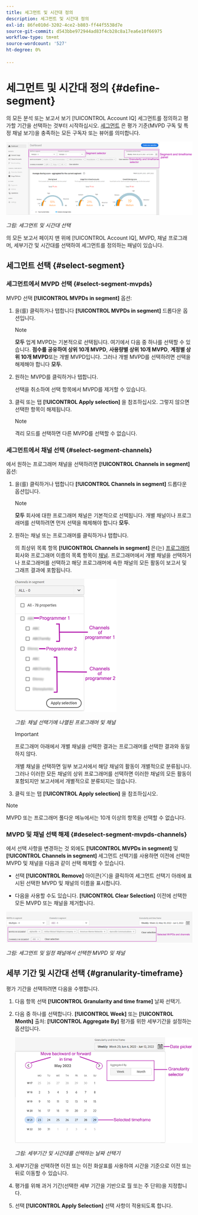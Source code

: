 ```yaml
---
title: 세그먼트 및 시간대 정의
description: 세그먼트 및 시간대 정의
exl-id: 86fe010d-3202-4ce2-b803-ff44f5538d7e
source-git-commit: d543bbe972944ad83f4cb28c8a17ea6e10f66975
workflow-type: tm+mt
source-wordcount: '527'
ht-degree: 0%

---
```


# 세그먼트 및 시간대 정의 {#define-segment}

의 모든 분석 또는 보고서 보기 [!UICONTROL Account IQ] 세그먼트를 정의하고 평가할 기간을 선택하는 것부터 시작하십시오. [세그먼트](/help/accountiq/product-concepts.md#segmet-def) 은 평가 기준(MVPD 구독 및 특정 채널 보기)을 충족하는 모든 구독자 또는 뷰어를 의미합니다.

![](assets/segment-panel.png)

*그림: 세그먼트 및 시간대 선택*

의 모든 보고서 페이지 맨 위에 [!UICONTROL Account IQ], MVPD, 채널 프로그래머, 세부기간 및 시간대를 선택하여 세그먼트를 정의하는 패널이 있습니다.

## 세그먼트 선택 {#select-segment}

### 세그먼트에서 MVPD 선택 {#select-segment-mvpds}

MVPD 선택 **[!UICONTROL MVPDs in segment]** 옵션:

1. 을(를) 클릭하거나 탭합니다 **[!UICONTROL MVPDs in segment]** 드롭다운 옵션입니다.

   >[!NOTE]
   >
   >**모두** 업계 MVPD는 기본적으로 선택됩니다. 여기에서 다음 중 하나를 선택할 수 있습니다. **점수를 공유하여 상위 10개 MVPD**, **사용량별 상위 10개 MVPD**, **계정별 상위 10개 MVPD**&#x200B;또는 개별 MVPD입니다. 그러나 개별 MVPD를 선택하려면 선택을 해제해야 합니다 **모두**.

1. 원하는 MVPD를 클릭하거나 탭합니다.

   선택을 취소하여 선택 항목에서 MVPD를 제거할 수 있습니다.

1. 클릭 또는 탭 **[!UICONTROL Apply selection]** 을 참조하십시오. 그렇지 않으면 선택한 항목이 해제됩니다.

   >[!NOTE]
   >
   >격리 모드를 선택하면 다른 MVPD를 선택할 수 없습니다.

### 세그먼트에서 채널 선택 {#select-segment-channels}

에서 원하는 프로그래머 채널을 선택하려면 **[!UICONTROL Channels in segment]** 옵션:

1. 을(를) 클릭하거나 탭합니다 **[!UICONTROL Channels in segment]** 드롭다운 옵션입니다.

   >[!NOTE]
   >
   >**모두** 회사에 대한 프로그래머 채널은 기본적으로 선택됩니다. 개별 채널이나 프로그래머를 선택하려면 먼저 선택을 해제해야 합니다 **모두**.

1. 원하는 채널 또는 프로그래머를 클릭하거나 탭합니다.

   의 최상위 목록 항목 **[!UICONTROL Channels in segment]** 은(는) [프로그래머](/help/accountiq/product-concepts.md#programmer-def) 회사와 프로그래머 이름의 목록 항목이 [채널](/help/accountiq/product-concepts.md#channel-def). 프로그래머에서 개별 채널을 선택하거나 프로그래머를 선택하고 해당 프로그래머에 속한 채널의 모든 활동이 보고서 및 그래프 결과에 포함됩니다.

   ![](assets/programmer-channels.png)


   *그림: 채널 선택기에 나열된 프로그래머 및 채널*

   >[!IMPORTANT]
   >
   >프로그래머 아래에서 개별 채널을 선택한 결과는 프로그래머를 선택한 결과와 동일하지 않다.
   >
   >
   >개별 채널을 선택하면 일부 보고서에서 해당 채널의 활동이 개별적으로 분류됩니다. 그러나 이러한 모든 채널의 상위 프로그래머를 선택하면 이러한 채널의 모든 활동이 포함되지만 보고서에서 개별적으로 분류되지는 않습니다.

1. 클릭 또는 탭 **[!UICONTROL Apply selection]** 을 참조하십시오.

>[!NOTE]
>
>MVPD 또는 프로그래머 풀다운 메뉴에서는 10개 이상의 항목을 선택할 수 없습니다.

### MVPD 및 채널 선택 해제 {#deselect-segment-mvpds-channels}

에서 선택 사항을 변경하는 것 외에도 **[!UICONTROL MVPDs in segment]** 및 **[!UICONTROL Channels in segment]** 세그먼트 선택기를 사용하면 이전에 선택한 MVPD 및 채널을 다음과 같이 선택 해제할 수 있습니다.

* 선택 **[!UICONTROL Remove]** 아이콘(![제거 아이콘](assets/remove-icon.png))을 클릭하여 세그먼트 선택기 아래에 표시된 선택한 MVPD 및 채널의 이름을 표시합니다.

* 다음을 사용할 수도 있습니다. **[!UICONTROL Clear Selection]** 이전에 선택한 모든 MVPD 또는 채널을 제거합니다.

![](assets/segment-panel-selection.png)

*그림: 세그먼트 및 일정 패널에서 선택한 MVPD 및 채널*

## 세부 기간 및 시간대 선택 {#granularity-timeframe}

평가 기간을 선택하려면 다음을 수행합니다.

1. 다음 항목 선택 **[!UICONTROL Granularity and time frame]** 날짜 선택기.

1. 다음 중 하나를 선택합니다. **[!UICONTROL Week]** 또는 **[!UICONTROL Month]** 출처: **[!UICONTROL Aggregate By]** 평가를 위한 세부기간을 설정하는 옵션입니다.

   ![](assets/granularity-timeframe-weekwise.png)


   *그림: 세부기간 및 시간대를 선택하는 날짜 선택기*

1. 세부기간을 선택하면 이전 또는 이전 화살표를 사용하여 시간을 기준으로 이전 또는 뒤로 이동할 수 있습니다.

1. 평가를 위해 과거 기간(선택한 세부 기간을 기반으로 월 또는 주 단위)을 지정합니다.

1. 선택 **[!UICONTROL Apply Selection]** 선택 사항이 적용되도록 합니다.
